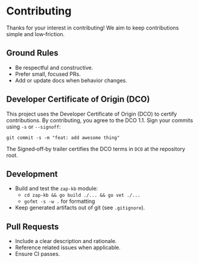 # Contributing

Thanks for your interest in contributing! We aim to keep contributions simple and low‑friction.

## Ground Rules
- Be respectful and constructive.
- Prefer small, focused PRs.
- Add or update docs when behavior changes.

## Developer Certificate of Origin (DCO)
This project uses the Developer Certificate of Origin (DCO) to certify contributions.
By contributing, you agree to the DCO 1.1. Sign your commits using `-s` or `--signoff`:

```
git commit -s -m "feat: add awesome thing"
```

The Signed‑off‑by trailer certifies the DCO terms in `DCO` at the repository root.

## Development
- Build and test the `zap-kb` module:
  - `cd zap-kb && go build ./... && go vet ./...`
  - `gofmt -s -w .` for formatting
- Keep generated artifacts out of git (see `.gitignore`).

## Pull Requests
- Include a clear description and rationale.
- Reference related issues when applicable.
- Ensure CI passes.

